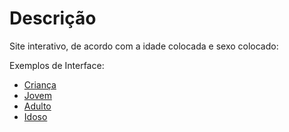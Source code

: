 <h1>Descrição</h1>

<p>Site interativo, de acordo com a idade colocada e sexo colocado:</p>

<p>Exemplos de Interface:</p>

- <a href="_interface/hcrianca.jpg">Criança</a>
- <a href="_interface/mJovem.jpg">Jovem</a>
- <a href="_interface/mAdulo.jpg">Adulto</a>
- <a href="_interface/hIdoso.jpg">Idoso</a>


